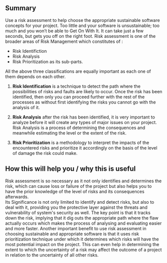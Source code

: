 ## Summary
Use a risk assessment to help choose the appropriate sustainable software concepts for your project. Too little and your software is unsustainable; too much and you won’t be able to Get On With It. It can take just a few seconds, but gets you off on the right foot.
Risk assessment is one of the broader areas of Risk Management which constitutes of :
* Risk Identifiction
* Risk Analysis
* Risk Prioritization
as its sub-parts.

All the above three classifications are equally important as each one of them depends on each other. 
1. __Risk Identification__ is a technique to detect the path where the possibilities of risks and faults are likely to occur.
Once the risk has been identified, then only you can proceed further with the rest of the processes as without first identifying the risks you cannot go with the analysis of it.

2. __Risk Analysis__ after the risk has been identified, it is very important to analyze before it will create any types of major issues on your project. Risk Analysis is a process of determining the consequences and meanwhile estimating the level or the extent of the risk.

3. __Risk Prioritization__ is a methodology to interpret the impacts of the encountered risks and prioritize it accordingly on the basis of the level of damage the risk could make.


## How this will help you / why this is useful
Risk assessment is so necessary as it not only identifies and determines the risk, which can cause loss or failure of the project but also helps you to have the prior knowledge of the level of risks and its consequences afterwards.  
Its Significance is not only limited to identify and detect risks, but also  to deal with it, providing you the protective layer against the threats and vulnerability of system's security as well.
The key point is that it tracks down the risk, implying that it dig outs the appropriate path where  the flaw actually occurs which makes the process of analysing and evaluating easier and more faster.
Another important benefit to use risk assessment in choosing sustainable and appropriate software is that it uses risk prioritization technique under which it determines which risks will have the most potential impact on the project. This can even help in determining the extent to which the uncertainty of a risk may affect the outcome of a project in relation to the uncertainty of all other risks.



